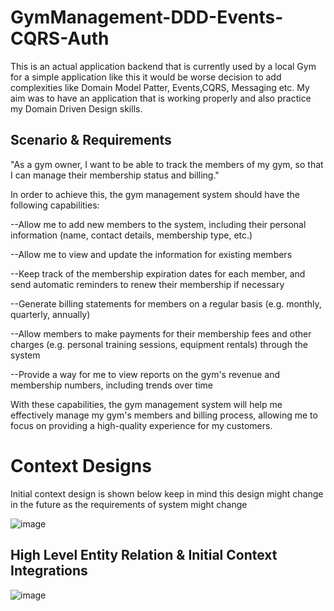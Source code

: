 # GymManagement-DDD-Events-CQRS-Auth
This is an actual application backend that is currently used by a local Gym for a simple application like this it would be worse decision to add complexities like Domain Model Patter, Events,CQRS, Messaging etc. My aim was to have an application that is working properly and also practice my Domain Driven Design skills.

## Scenario & Requirements

"As a gym owner, I want to be able to track the members of my gym, so that I can manage their membership status and billing."

In order to achieve this, the gym management system should have the following capabilities:

--Allow me to add new members to the system, including their personal information (name, contact details, membership type, etc.)

--Allow me to view and update the information for existing members

--Keep track of the membership expiration dates for each member, and send automatic reminders to renew their membership if necessary

--Generate billing statements for members on a regular basis (e.g. monthly, quarterly, annually)

--Allow members to make payments for their membership fees and other charges (e.g. personal training sessions, equipment rentals) through the system

--Provide a way for me to view reports on the gym's revenue and membership numbers, including trends over time

With these capabilities, the gym management system will help me effectively manage my gym's members and billing process, allowing me to focus on providing a high-quality experience for my customers.


# Context Designs
Initial context design is shown below keep in mind this design might change in the future as the requirements of system might change 

![image](https://user-images.githubusercontent.com/42850688/211002819-0f8c9025-2c36-4738-963e-ea5e082c8b57.png)

## High Level Entity Relation & Initial Context Integrations

![image](https://user-images.githubusercontent.com/42850688/211003497-598d545c-7c6e-43dc-b883-bda4eb438e99.png)

